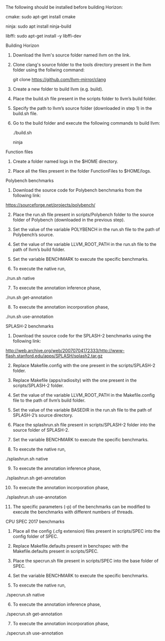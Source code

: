 The following should be installed before building Horizon:

cmake: sudo apt-get install cmake

ninja: sudo apt install ninja-build

libffi: sudo apt-get install -y libffi-dev

Building Horizon

1) Download the llvm's source folder named llvm on the link.

2) Clone clang's source folder to the tools directory present in the llvm folder using the follwing command:

   git clone https://github.com/llvm-mirror/clang

3) Create a new folder to build llvm (e.g. build).

4) Place the build.sh file present in the scripts folder to llvm’s build folder.

5) Specify the path to llvm’s source folder (downloaded in step 1) in the build.sh file.

6) Go to the build folder and execute the following commands to build llvm:

   ./build.sh

   ninja


Function files

1) Create a folder named logs in the $HOME directory.

2) Place all the files present in the folder FunctionFiles to $HOME/logs.


Polybench benchmarks

1) Download the source code for Polybench benchmarks from the following link:

https://sourceforge.net/projects/polybench/

2) Place the run.sh file present in scripts/Polybench folder to the source folder of Polybench (downloaded in the previous step).

3) Set the value of the variable POLYBENCH in the run.sh file to the path of Polybench’s source.

4) Set the value of the variable LLVM_ROOT_PATH in the run.sh file to the path of llvm’s build folder.

5) Set the variable BENCHMARK to execute the specific benchmarks.

6) To execute the native run,

./run.sh native

7) To execute the annotation inference phase,

./run.sh get-annotation

8) To execute the annotation incorporation phase,

./run.sh use-annotation


SPLASH-2 benchmarks

1) Download the source code for the SPLASH-2 benchmarks using the following link:

http://web.archive.org/web/20070704172333/http://www-flash.stanford.edu/apps/SPLASH/splash2.tar.gz

2) Replace Makefile.config with the one present in the scripts/SPLASH-2 folder. 

3) Replace Makefile (apps/radiosity) with the one present in the scripts/SPLASH-2 folder. 

4) Set the value of the variable LLVM_ROOT_PATH in the Makefile.config file to the path of llvm’s build folder.

5) Set the value of the variable BASEDIR in the run.sh file to the path of SPLASH-2’s source directory.

6) Place the splashrun.sh file present in scripts/SPLASH-2 folder into the source folder of SPLASH-2.

7) Set the variable BENCHMARK to execute the specific benchmarks.

8) To execute the native run,

./splashrun.sh native

9) To execute the annotation inference phase,

./splashrun.sh get-annotation

10) To execute the annotation incorporation phase,

./splashrun.sh use-annotation

11) The specific parameters (-p) of the benchmarks can be modified to execute the benchmarks with different numbers of threads.


CPU SPEC 2017 benchmarks

1) Place all the config (.cfg extension) files present in scripts/SPEC into the config folder of SPEC.

2) Replace Makefile.defaults present in benchspec with the Makefile.defaults present in scripts/SPEC.

3) Place the specrun.sh file present in scripts/SPEC into the base folder of SPEC.

4) Set the variable BENCHMARK to execute the specific benchmarks.

5) To execute the native run,

./specrun.sh native

6) To execute the annotation inference phase,

./specrun.sh get-annotation

7) To execute the annotation incorporation phase,

./specrun.sh use-annotation

